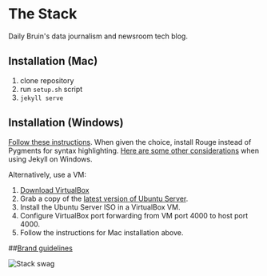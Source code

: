 # The Stack

Daily Bruin's data journalism and newsroom tech blog.

## Installation (Mac)

1. clone repository 
2. run `setup.sh` script
3. `jekyll serve`

## Installation (Windows)

[Follow these instructions](http://jekyll-windows.juthilo.com).
When given the choice, install Rouge instead of Pygments for syntax highlighting.
[Here are some other considerations](http://jekyllrb.com/docs/windows/) when
using Jekyll on Windows.

Alternatively, use a VM:

1. [Download VirtualBox](https://www.virtualbox.org)
2. Grab a copy of the [latest version of Ubuntu Server](http://www.ubuntu.com/download).
3. Install the Ubuntu Server ISO in a VirtualBox VM.
4. Configure VirtualBox port forwarding from VM port 4000 to host port 4000.
5. Follow the instructions for Mac installation above.

##[Brand guidelines](https://github.com/daily-bruin/brand/tree/master/stack)

![Stack swag](http://i.imgur.com/L5kgSYu.png)
